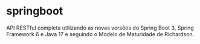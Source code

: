 # springboot
 API RESTful completa utilizando as novas versões do Spring Boot 3, Spring Framework 6 e Java 17 e seguindo o Modelo de Maturidade de Richardson. 
